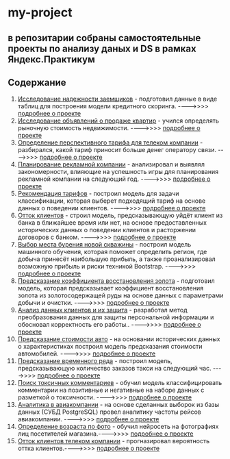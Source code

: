 # my-project
## в репозитарии собраны самостоятельные проекты по анализу даных и DS в рамках Яндекс.Практикум
## Содержание
1. [Исследование надежности заемщиков](https://github.com/LPV1/my-project/blob/master/credit/borrower%20research.ipynb) - подготовил данные в виде таблиц для построения модели кредитного скоринга. ---->>>> [подробнее о проекте](https://github.com/LPV1/my-project/blob/master/credit/README.md)
2. [Исследование объявлений о продаже квартир](https://github.com/LPV1/my-project/blob/master/apartments/sale_of_apartments.ipynb) - учился определять рыночную стоимость недвижимости. ---->>>> [подробнее о проекте](https://github.com/LPV1/my-project/blob/master/apartments/README.md)
3. [Определение перспективного тарифа для телеком компании](https://github.com/LPV1/my-project/blob/master/tariff_analysis/Tariff_determination.ipynb) - разбирался, какой тариф приносит больше денег оператору связи. ---->>>> [подробнее о проекте](https://github.com/LPV1/my-project/blob/master/tariff_analysis/README.md)
4. [Планирование рекламной компании](https://github.com/LPV1/my-project/blob/master/videogame/Video%20Game%20Market%20Research.ipynb) - анализировал и выявлял закономерности, влияющие на успешность игры для планирования рекламной компании на следующий год. ---->>>> [подробнее о проекте](https://github.com/LPV1/my-project/blob/master/videogame/README.md)
5. [Рекомендация тарифов](https://github.com/LPV1/my-project/blob/master/tariff_recom/Tariff%20recommendation.ipynb) - построил модель для задачи классификации, которая выберет подходящий тариф на основе данных о поведении клиентов. ---->>>> [подробнее о проекте](https://github.com/LPV1/my-project/blob/master/tariff_recom/README.md)
6. [Отток клиентов](https://github.com/LPV1/my-project/blob/master/bank/Bank%20customer%20outlook.ipynb) - строил модель, предсказывающую уйдёт клиент из банка в ближайшее время или нет, на основе предоставленных исторических данных о поведении клиентов и расторжении договоров с банком. ---->>>> [подробнее о проекте](https://github.com/LPV1/my-project/blob/master/bank/README.md)
7. [Выбор места бурения новой скважины](https://github.com/LPV1/my-project/blob/master/region/Region_selection.ipynb) - построил модель машинного обучения, которая поможет определить регион, где добыча принесёт наибольшую прибыль, а также проанализировал возможную прибыль и риски техникой Bootstrap. ---->>>> [подробнее о проекте](https://github.com/LPV1/my-project/blob/master/region/README.md)
8. [Предсказание коэффициента восстановления золота](https://github.com/LPV1/my-project/blob/master/Gold/Make_Gold.ipynb) - подготовил модель, которая предсказывает коэффициент восстановления золота из золотосодержащей руды на основе данных с параметрами добычи и очистки. ---->>>> [подробнее о проекте](https://github.com/LPV1/my-project/blob/master/Gold/README.md)
9. [Анализ данных клиентов и их защита](https://github.com/LPV1/my-project/blob/master/insurance/insurance.ipynb) - разработал метод преобразования данных для защиты персональной информации и обосновал корректность его работы.. ---->>>> [подробнее о проекте](https://github.com/LPV1/my-project/blob/master/insurance/README.md)
10. [Предсказание стоимости авто](https://github.com/LPV1/my-project/blob/master/Avto/Auto_sale.ipynb) - на основании исторических данных о характеристиках построил модель предсказания стоимости автомобилей. ---->>>> [подробнее о проекте](https://github.com/LPV1/my-project/blob/master/Avto/README.md)
11. [Предсказание временного ряда](https://github.com/LPV1/my-project/blob/master/time/Taxi_time.ipynb) - построил модель, предсказывающую количество заказов такси на следующий час. ---->>>> [подробнее о проекте](https://github.com/LPV1/my-project/blob/master/time/README.md)
12. [Поиск токсичных комментариев](https://github.com/LPV1/my-project/blob/master/Text/text_project.ipynb) - обучил модель классифицировать комментарии на позитивные и негативные на наборе данных с разметкой о токсичности. ---->>>> [подробнее о проекте](https://github.com/LPV1/my-project/blob/master/Text/README.md)
13. [Аналитика в авиакомпании](https://github.com/LPV1/my-project/blob/master/SQL/SQL.ipynb) - на основе сделанных выборок из базы данных (СУБД PostgreSQL) провел аналитику частоты рейсов авиакомпании. ---->>>> [подробнее о проекте](https://github.com/LPV1/my-project/blob/master/SQL/README.md)
14. [Определение возраста по фото](https://github.com/LPV1/my-project/blob/master/CV_age/CV_age.ipynb) - обучил нейросеть на фотографиях лиц посетителей магазина.---->>>> [подробнее о проекте](https://github.com/LPV1/my-project/blob/master/CV_age/README.md)
15. [Отток клиентов телеком компании](https://github.com/LPV1/my-project/blob/master/Telecom/Telecom_final.ipynb) - прогназировал вероятность оттка клиентов.---->>>> [подробнее о проекте](https://github.com/LPV1/my-project/blob/master/Telecom/README.md)
